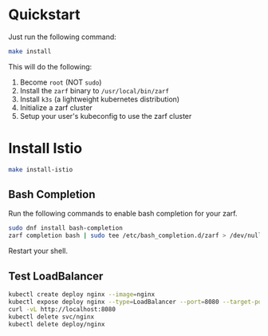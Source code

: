 # Quickstart

Just run the following command:

```bash
make install
```

This will do the following:

1. Become `root` (NOT `sudo`)
2. Install the `zarf` binary to `/usr/local/bin/zarf`
3. Install `k3s` (a lightweight kubernetes distribution)
4. Initialize a zarf cluster
5. Setup your user's kubeconfig to use the zarf cluster

# Install Istio

```bash
make install-istio
```

## Bash Completion

Run the following commands to enable bash completion for your zarf.

```bash
sudo dnf install bash-completion
zarf completion bash | sudo tee /etc/bash_completion.d/zarf > /dev/null
```

Restart your shell.

## Test LoadBalancer

```bash
kubectl create deploy nginx --image=nginx
kubectl expose deploy nginx --type=LoadBalancer --port=8080 --target-port=80
curl -vL http://localhost:8080
kubectl delete svc/nginx
kubectl delete deploy/nginx
```